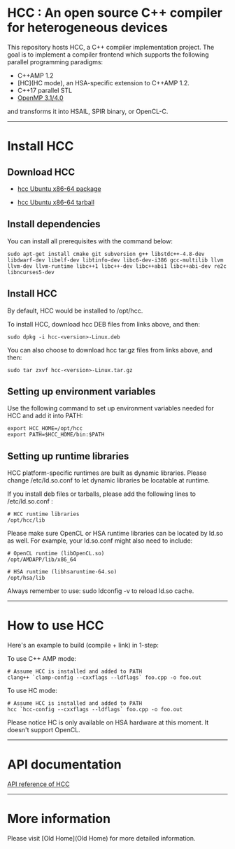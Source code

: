 # HCC : An open source C++ compiler for heterogeneous devices #

This repository hosts HCC, a C++ compiler implementation project. The goal is to implement a compiler frontend which supports the following parallel programming paradigms:

* C++AMP 1.2
* [HC](HC mode), an HSA-specific extension to C++AMP 1.2.
* C++17 parallel STL
* [OpenMP 3.1/4.0](OpenMP)

and transforms it into HSAIL, SPIR binary, or OpenCL-C.

****

# Install HCC #

## Download HCC ##

- [hcc Ubuntu x86-64 package](https://bitbucket.org/multicoreware/cppamp-driver-ng/downloads/hcc-0.8.1549-ea9df54-27d8ed2-183de0b-Linux.deb)

- [hcc Ubuntu x86-64 tarball](https://bitbucket.org/multicoreware/cppamp-driver-ng/downloads/hcc-0.8.1549-ea9df54-27d8ed2-183de0b-Linux.tar.gz)

## Install dependencies ##

You can install all prerequisites with the command below:
```
sudo apt-get install cmake git subversion g++ libstdc++-4.8-dev libdwarf-dev libelf-dev libtinfo-dev libc6-dev-i386 gcc-multilib llvm llvm-dev llvm-runtime libc++1 libc++-dev libc++abi1 libc++abi-dev re2c libncurses5-dev
```

## Install HCC ##

By default, HCC would be installed to /opt/hcc.

To install HCC, download hcc DEB files from links above, and then:
```
sudo dpkg -i hcc-<version>-Linux.deb
```

You can also choose to download hcc tar.gz files from links above, and then:

```
sudo tar zxvf hcc-<version>-Linux.tar.gz
```

## Setting up environment variables ##

Use the following command to set up environment variables needed for HCC and add it into PATH:

```
export HCC_HOME=/opt/hcc
export PATH=$HCC_HOME/bin:$PATH
```

## Setting up runtime libraries ##

HCC platform-specific runtimes are built as dynamic libraries.  Please change /etc/ld.so.conf to let dynamic libraries be locatable at runtime.

If you install deb files or tarballs, please add the following lines to /etc/ld.so.conf :
```
# HCC runtime libraries
/opt/hcc/lib
```

Please make sure OpenCL or HSA runtime libraries can be located by ld.so as well.  For example, your ld.so.conf might also need to include:
```
# OpenCL runtime (libOpenCL.so)
/opt/AMDAPP/lib/x86_64

# HSA runtime (libhsaruntime-64.so)
/opt/hsa/lib
```

Always remember to use: sudo ldconfig -v to reload ld.so cache.

****

# How to use HCC #

Here's an example to build (compile + link) in 1-step:

To use C++ AMP mode:
```
# Assume HCC is installed and added to PATH
clang++ `clamp-config --cxxflags --ldflags` foo.cpp -o foo.out
```

To use HC mode:
```
# Assume HCC is installed and added to PATH
hcc `hcc-config --cxxflags --ldflags` foo.cpp -o foo.out
```
Please notice HC is only available on HSA hardware at this moment. It doesn't support OpenCL.

****

# API documentation #

[API reference of HCC](http://whchung.bitbucket.org)

****

# More information #

Please visit [Old Home](Old Home) for more detailed information.

